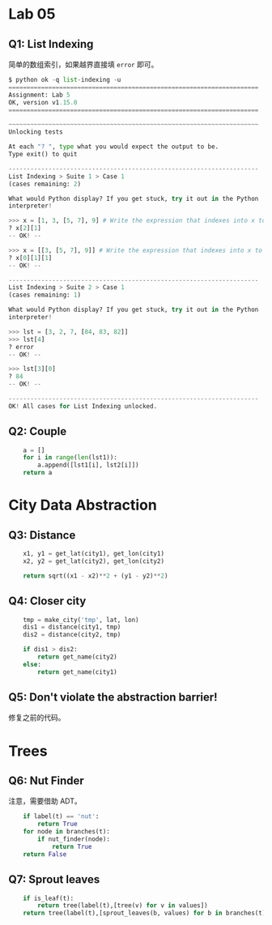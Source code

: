 # Lab 05

## Q1: List Indexing

简单的数组索引，如果越界直接填 `error` 即可。

```python
$ python ok -q list-indexing -u
=====================================================================
Assignment: Lab 5
OK, version v1.15.0
=====================================================================

~~~~~~~~~~~~~~~~~~~~~~~~~~~~~~~~~~~~~~~~~~~~~~~~~~~~~~~~~~~~~~~~~~~~~
Unlocking tests

At each "? ", type what you would expect the output to be.
Type exit() to quit

---------------------------------------------------------------------
List Indexing > Suite 1 > Case 1
(cases remaining: 2)

What would Python display? If you get stuck, try it out in the Python
interpreter!

>>> x = [1, 3, [5, 7], 9] # Write the expression that indexes into x to output the 7
? x[2][1]
-- OK! --

>>> x = [[3, [5, 7], 9]] # Write the expression that indexes into x to output the 7
? x[0][1][1]
-- OK! --

---------------------------------------------------------------------
List Indexing > Suite 2 > Case 1
(cases remaining: 1)

What would Python display? If you get stuck, try it out in the Python
interpreter!

>>> lst = [3, 2, 7, [84, 83, 82]]
>>> lst[4]
? error
-- OK! --

>>> lst[3][0]
? 84
-- OK! --

---------------------------------------------------------------------
OK! All cases for List Indexing unlocked.
```

## Q2: Couple

```python
    a = []
    for i in range(len(lst1)):
        a.append([lst1[i], lst2[i]])
    return a
```

# City Data Abstraction

## Q3: Distance

```python
    x1, y1 = get_lat(city1), get_lon(city1)
    x2, y2 = get_lat(city2), get_lon(city2)

    return sqrt((x1 - x2)**2 + (y1 - y2)**2)
```

## Q4: Closer city

```python
    tmp = make_city('tmp', lat, lon)
    dis1 = distance(city1, tmp)
    dis2 = distance(city2, tmp)

    if dis1 > dis2:
        return get_name(city2)
    else:
        return get_name(city1)
```

## Q5: Don't violate the abstraction barrier!

修复之前的代码。

# Trees

## Q6: Nut Finder

注意，需要借助 ADT。

```python
    if label(t) == 'nut':
        return True
    for node in branches(t):
        if nut_finder(node):
            return True
    return False
```

## Q7: Sprout leaves

```python
    if is_leaf(t):
        return tree(label(t),[tree(v) for v in values])
    return tree(label(t),[sprout_leaves(b, values) for b in branches(t)])
```